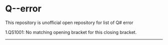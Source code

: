 # Q--error 

This repository is unofficial open repository for list of Q# error 

1.QS1001: No matching opening bracket for this closing bracket.

---
